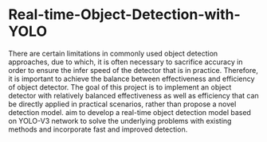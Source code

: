 # Real-time-Object-Detection-with-YOLO
There are certain limitations in commonly used object detection approaches, due  to which, it is often necessary to sacrifice accuracy in order to ensure the infer  speed of the detector that is in practice. Therefore, it is important to achieve the  balance between effectiveness and efficiency of object detector. The goal of this  project is to implement an object detector with relatively balanced effectiveness  as well as efficiency that can be directly applied in practical scenarios, rather  than propose a novel detection model. aim to develop a real-time object detection model based on YOLO-V3  network to solve the underlying problems with existing methods and incorporate fast and improved detection.
